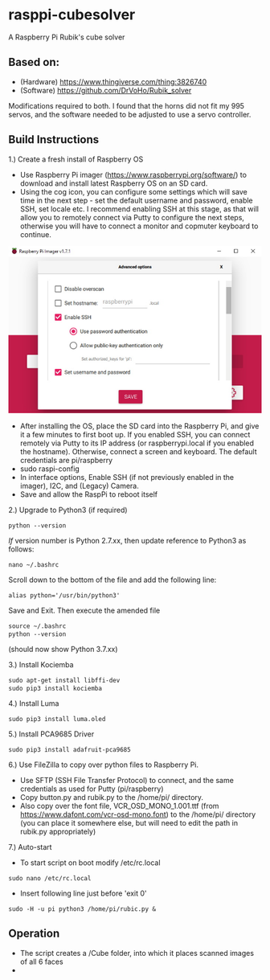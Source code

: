 # rasppi-cubesolver
A Raspberry Pi Rubik's cube solver 

## Based on:
- (Hardware) https://www.thingiverse.com/thing:3826740
- (Software) https://github.com/DrVoHo/Rubik_solver

Modifications required to both. I found that the horns did not fit my 995 servos, and the software needed to be adjusted to use a servo controller.


## Build Instructions

1.) Create a fresh install of Raspberry OS
- Use Raspberry Pi imager (https://www.raspberrypi.org/software/) to download and install latest Raspberry OS on an SD card.
- Using the cog icon, you can configure some settings which will save time in the next step - set the default username and password, enable SSH, set locale etc. I recommend enabling SSH at this stage, as that will allow you to remotely connect via Putty to configure the next steps, otherwise you will have to connect a monitor and copmuter keyboard to continue.

![](images/rpi_imager.jpg)

- After installing the OS, place the SD card into the Raspberry Pi, and give it a few minutes to first boot up. If you enabled SSH, you can connect remotely via Putty to its IP address (or raspberrypi.local if you enabled the hostname). Otherwise, connect a screen and keyboard. The default credentials are pi/raspberry
- sudo raspi-config
- In interface options, Enable SSH (if not previously enabled in the imager), I2C, and (Legacy) Camera.
- Save and allow the RaspPi to reboot itself

2.) Upgrade to Python3 (if required)
```
python --version
```
*If* version number is Python 2.7.xx, then update reference to Python3 as follows:
```
nano ~/.bashrc
```
Scroll down to the bottom of the file and add the following line:
```
alias python='/usr/bin/python3'
```
Save and Exit. Then execute the amended file
```
source ~/.bashrc
python --version
```
(should now show Python 3.7.xx)

3.) Install Kociemba
```
sudo apt-get install libffi-dev
sudo pip3 install kociemba
```

4.) Install Luma
```
sudo pip3 install luma.oled
```

5.) Install PCA9685 Driver
```
sudo pip3 install adafruit-pca9685
```

6.) Use FileZilla to copy over python files to Raspberry Pi. 
- Use SFTP (SSH File Transfer Protocol) to connect, and the same credentials as used for Putty (pi/raspberry)
- Copy button.py and rubik.py to the /home/pi/ directory.
- Also copy over the font file, VCR_OSD_MONO_1.001.ttf (from https://www.dafont.com/vcr-osd-mono.font) to the /home/pi/ directory (you can place it somewhere else, but will need to edit the path in rubik.py appropriately)


7.) Auto-start
- To start script on boot modify /etc/rc.local 
```
sudo nano /etc/rc.local
```
- Insert following line just before 'exit 0'
```
sudo -H -u pi python3 /home/pi/rubic.py &
```

## Operation

- The script creates a /Cube folder, into which it places scanned images of all 6 faces
- 


